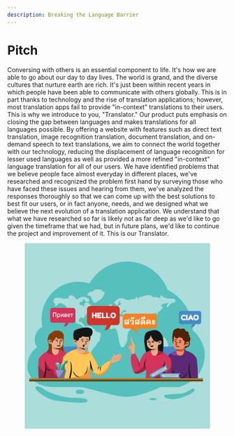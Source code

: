 ```yaml
---
description: Breaking the Language Barrier
---
```


# Pitch

Conversing with others is an essential component to life. It's how we are able to go about our day to day lives. The world is grand, and the diverse cultures that nurture earth are rich. It's just been within recent years in which people have been able to communicate with others globally. This is in part thanks to technology and the rise of translation applications; however, most translation apps fail to provide "in-context" translations to their users. This is why we introduce to you, "Translator." Our product puts emphasis on closing the gap between languages and makes translations for all languages possible. By offering a website with features such as direct text translation, image recognition translation, document translation, and on-demand speech to text translations, we aim to connect the world together with our technology, reducing the displacement of language recognition for lesser used languages as well as provided a more refined "in-context" language translation for all of our users. We have identified problems that we believe people face almost everyday in different places, we've researched and recognized the problem first hand by surveying those who have faced these issues and hearing from them, we've analyzed the responses thoroughly so that we can come up with the best solutions to best fit our users, or in fact anyone, needs, and we designed what we believe the next evolution of a translation application. We understand that what we have researched so far is likely not as far deep as we'd like to go given the timeframe that we had, but in future plans, we'd like to continue the project and improvement of it. This is our Translator.

<figure><img src=".gitbook/assets/four-people-greeting-each-other-in-different-languages-free-vector.jpeg" alt=""><figcaption></figcaption></figure>
